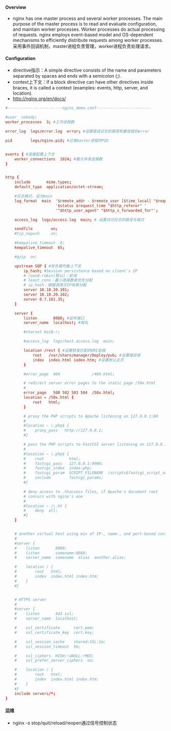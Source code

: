 #### Overview
- nginx has one master process and several worker processes. The main purpose of the master process is to read and evaluate configuration, and maintain worker processes. Worker processes do actual processing of requests. nginx employs event-based model and OS-dependent mechanisms to efficiently distribute requests among worker processes. 采用事件回调机制，master进程负责管理，worker进程负责处理请求。

#### Configuration
- directive指示：A simple directive consists of the name and parameters separated by spaces and ends with a semicolon (;).
- context上下文：If a block directive can have other directives inside braces, it is called a context (examples: events, http, server, and location).
- http://nginx.org/en/docs/


```nginx.conf
#------------------------nginx_demo.conf------------------------

#user  nobody;
worker_processes  3; #工作进程数

error_log  logs/error.log  error; #设置错误日志的路径和最低级别error

pid        logs/nginx.pid; #记录master进程的PID


events { #连接配置上下文
    worker_connections  1024; #最大并发连接数
}


http {
    include       mime.types;
    default_type  application/octet-stream;

	#日志格式，设为main
    log_format  main  '$remote_addr - $remote_user [$time_local] "$request" '
                      '$status $request_time "$http_referer" '
                      '"$http_user_agent" "$http_x_forwarded_for"';

    access_log  logs/access.log  main; # 设置访问日志的路径与格式

    sendfile        on;
    #tcp_nopush     on;

    #keepalive_timeout  0;
    keepalive_timeout  65;

    #gzip  on;

    upstream SOP { #软负载均衡上下文
        ip_hash; #Session persistence based on client's IP
        # round-robin(默认)：轮询
        # least_conn：最小连接数者优先分配
        # ip_hash：根据调用方IP哈希分配
        server 10.10.20.101;
        server 10.10.20.102;
        server 8.7.161.35;
    }

    server {
        listen       8080; #监听端口
        server_name  localhost; #域名

        #charset koi8-r;

        #access_log  logs/host.access.log  main;

        location /rest { #设置转发匹配的URI前缀
            root   /var/share/manager/Deploy/pub; #设置根目录
            index  index.html index.htm; #设置默认主页
        }

        #error_page  404              /404.html;

        # redirect server error pages to the static page /50x.html
        #
        error_page   500 502 503 504  /50x.html;
        location = /50x.html {
            root   html;
        }

        # proxy the PHP scripts to Apache listening on 127.0.0.1:80
        #
        #location ~ \.php$ {
        #    proxy_pass   http://127.0.0.1;
        #}

        # pass the PHP scripts to FastCGI server listening on 127.0.0.1:9000
        #
        #location ~ \.php$ {
        #    root           html;
        #    fastcgi_pass   127.0.0.1:9000;
        #    fastcgi_index  index.php;
        #    fastcgi_param  SCRIPT_FILENAME  /scripts$fastcgi_script_name;
        #    include        fastcgi_params;
        #}

        # deny access to .htaccess files, if Apache's document root
        # concurs with nginx's one
        #
        #location ~ /\.ht {
        #    deny  all;
        #}
    }


    # another virtual host using mix of IP-, name-, and port-based configuration
    #
    #server {
    #    listen       8000;
    #    listen       somename:8080;
    #    server_name  somename  alias  another.alias;

    #    location / {
    #        root   html;
    #        index  index.html index.htm;
    #    }
    #}


    # HTTPS server
    #
    #server {
    #    listen       443 ssl;
    #    server_name  localhost;

    #    ssl_certificate      cert.pem;
    #    ssl_certificate_key  cert.key;

    #    ssl_session_cache    shared:SSL:1m;
    #    ssl_session_timeout  5m;

    #    ssl_ciphers  HIGH:!aNULL:!MD5;
    #    ssl_prefer_server_ciphers  on;

    #    location / {
    #        root   html;
    #        index  index.html index.htm;
    #    }
    #}
    include servers/*;
}
```

#### 运维
- nginx -s stop/quit/reload/reopen通过信号控制状态
